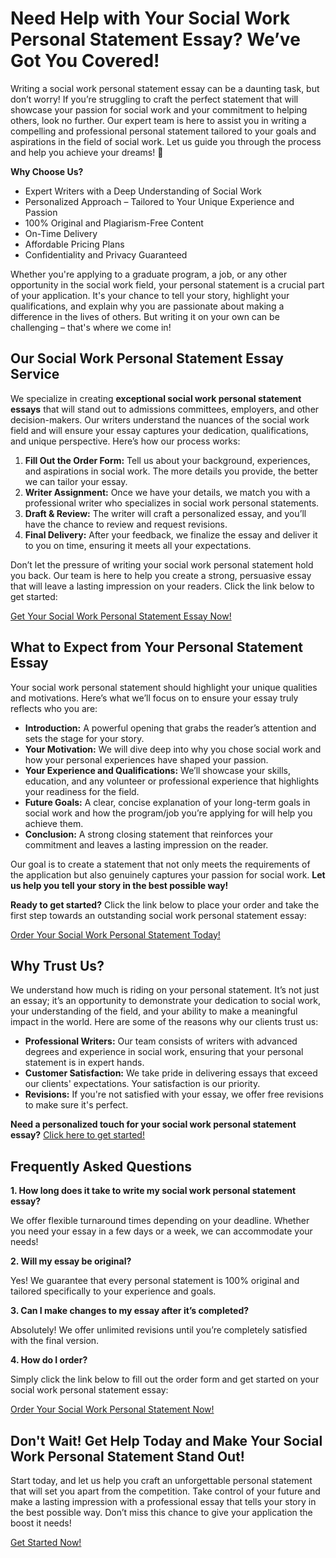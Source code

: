 # Need Help with Your Social Work Personal Statement Essay? We’ve Got You Covered!

Writing a social work personal statement essay can be a daunting task, but don’t worry! If you’re struggling to craft the perfect statement that will showcase your passion for social work and your commitment to helping others, look no further. Our expert team is here to assist you in writing a compelling and professional personal statement tailored to your goals and aspirations in the field of social work. Let us guide you through the process and help you achieve your dreams! 🚀

**Why Choose Us?**

- Expert Writers with a Deep Understanding of Social Work
- Personalized Approach – Tailored to Your Unique Experience and Passion
- 100% Original and Plagiarism-Free Content
- On-Time Delivery
- Affordable Pricing Plans
- Confidentiality and Privacy Guaranteed

Whether you're applying to a graduate program, a job, or any other opportunity in the social work field, your personal statement is a crucial part of your application. It's your chance to tell your story, highlight your qualifications, and explain why you are passionate about making a difference in the lives of others. But writing it on your own can be challenging – that's where we come in!

## Our Social Work Personal Statement Essay Service

We specialize in creating **exceptional social work personal statement essays** that will stand out to admissions committees, employers, and other decision-makers. Our writers understand the nuances of the social work field and will ensure your essay captures your dedication, qualifications, and unique perspective. Here’s how our process works:

1. **Fill Out the Order Form:** Tell us about your background, experiences, and aspirations in social work. The more details you provide, the better we can tailor your essay.
2. **Writer Assignment:** Once we have your details, we match you with a professional writer who specializes in social work personal statements.
3. **Draft & Review:** The writer will craft a personalized essay, and you’ll have the chance to review and request revisions.
4. **Final Delivery:** After your feedback, we finalize the essay and deliver it to you on time, ensuring it meets all your expectations.

Don’t let the pressure of writing your social work personal statement hold you back. Our team is here to help you create a strong, persuasive essay that will leave a lasting impression on your readers. Click the link below to get started:

[Get Your Social Work Personal Statement Essay Now!](https://tinyurl.com/topessay?keyword=social+work+personal+statement+essay)

## What to Expect from Your Personal Statement Essay

Your social work personal statement should highlight your unique qualities and motivations. Here’s what we’ll focus on to ensure your essay truly reflects who you are:

- **Introduction:** A powerful opening that grabs the reader’s attention and sets the stage for your story.
- **Your Motivation:** We will dive deep into why you chose social work and how your personal experiences have shaped your passion.
- **Your Experience and Qualifications:** We’ll showcase your skills, education, and any volunteer or professional experience that highlights your readiness for the field.
- **Future Goals:** A clear, concise explanation of your long-term goals in social work and how the program/job you’re applying for will help you achieve them.
- **Conclusion:** A strong closing statement that reinforces your commitment and leaves a lasting impression on the reader.

Our goal is to create a statement that not only meets the requirements of the application but also genuinely captures your passion for social work. **Let us help you tell your story in the best possible way!**

**Ready to get started?** Click the link below to place your order and take the first step towards an outstanding social work personal statement essay:

[Order Your Social Work Personal Statement Today!](https://tinyurl.com/topessay?keyword=social+work+personal+statement+essay)

## Why Trust Us?

We understand how much is riding on your personal statement. It’s not just an essay; it’s an opportunity to demonstrate your dedication to social work, your understanding of the field, and your ability to make a meaningful impact in the world. Here are some of the reasons why our clients trust us:

- **Professional Writers:** Our team consists of writers with advanced degrees and experience in social work, ensuring that your personal statement is in expert hands.
- **Customer Satisfaction:** We take pride in delivering essays that exceed our clients' expectations. Your satisfaction is our priority.
- **Revisions:** If you're not satisfied with your essay, we offer free revisions to make sure it's perfect.

**Need a personalized touch for your social work personal statement essay?** [Click here to get started!](https://tinyurl.com/topessay?keyword=social+work+personal+statement+essay)

## Frequently Asked Questions

**1. How long does it take to write my social work personal statement essay?**

We offer flexible turnaround times depending on your deadline. Whether you need your essay in a few days or a week, we can accommodate your needs!

**2. Will my essay be original?**

Yes! We guarantee that every personal statement is 100% original and tailored specifically to your experience and goals.

**3. Can I make changes to my essay after it’s completed?**

Absolutely! We offer unlimited revisions until you’re completely satisfied with the final version.

**4. How do I order?**

Simply click the link below to fill out the order form and get started on your social work personal statement essay:

[Order Your Social Work Personal Statement Now!](https://tinyurl.com/topessay?keyword=social+work+personal+statement+essay)

## Don't Wait! Get Help Today and Make Your Social Work Personal Statement Stand Out!

Start today, and let us help you craft an unforgettable personal statement that will set you apart from the competition. Take control of your future and make a lasting impression with a professional essay that tells your story in the best possible way. Don’t miss this chance to give your application the boost it needs!

[Get Started Now!](https://tinyurl.com/topessay?keyword=social+work+personal+statement+essay)
